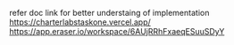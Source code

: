 refer doc link for better understaing of implementation
https://charterlabstaskone.vercel.app/
https://app.eraser.io/workspace/6AUjRRhFxaeqESuuSDyY
